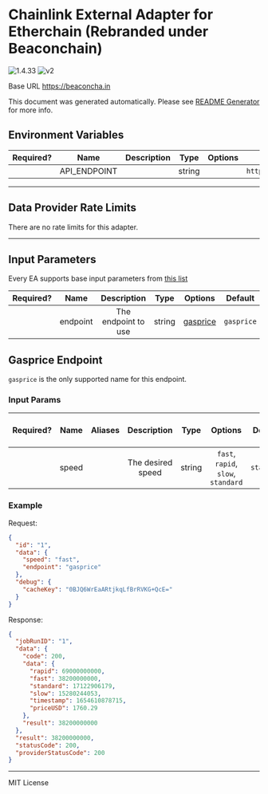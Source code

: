 # Chainlink External Adapter for Etherchain (Rebranded under Beaconchain)

![1.4.33](https://img.shields.io/github/package-json/v/smartcontractkit/external-adapters-js?filename=packages/sources/etherchain/package.json) ![v2](https://img.shields.io/badge/framework%20version-v2-blueviolet)

Base URL https://beaconcha.in

This document was generated automatically. Please see [README Generator](../../scripts#readme-generator) for more info.

## Environment Variables

| Required? |     Name     | Description |  Type  | Options |        Default         |
| :-------: | :----------: | :---------: | :----: | :-----: | :--------------------: |
|           | API_ENDPOINT |             | string |         | `https://beaconcha.in` |

---

## Data Provider Rate Limits

There are no rate limits for this adapter.

---

## Input Parameters

Every EA supports base input parameters from [this list](../../core/bootstrap#base-input-parameters)

| Required? |   Name   |     Description     |  Type  |            Options             |  Default   |
| :-------: | :------: | :-----------------: | :----: | :----------------------------: | :--------: |
|           | endpoint | The endpoint to use | string | [gasprice](#gasprice-endpoint) | `gasprice` |

## Gasprice Endpoint

`gasprice` is the only supported name for this endpoint.

### Input Params

| Required? | Name  | Aliases |    Description    |  Type  |               Options               |  Default   | Depends On | Not Valid With |
| :-------: | :---: | :-----: | :---------------: | :----: | :---------------------------------: | :--------: | :--------: | :------------: |
|           | speed |         | The desired speed | string | `fast`, `rapid`, `slow`, `standard` | `standard` |            |                |

### Example

Request:

```json
{
  "id": "1",
  "data": {
    "speed": "fast",
    "endpoint": "gasprice"
  },
  "debug": {
    "cacheKey": "0BJQ6WrEaARtjkqLfBrRVKG+QcE="
  }
}
```

Response:

```json
{
  "jobRunID": "1",
  "data": {
    "code": 200,
    "data": {
      "rapid": 69000000000,
      "fast": 38200000000,
      "standard": 17122906179,
      "slow": 15280244053,
      "timestamp": 1654610878715,
      "priceUSD": 1760.29
    },
    "result": 38200000000
  },
  "result": 38200000000,
  "statusCode": 200,
  "providerStatusCode": 200
}
```

---

MIT License

